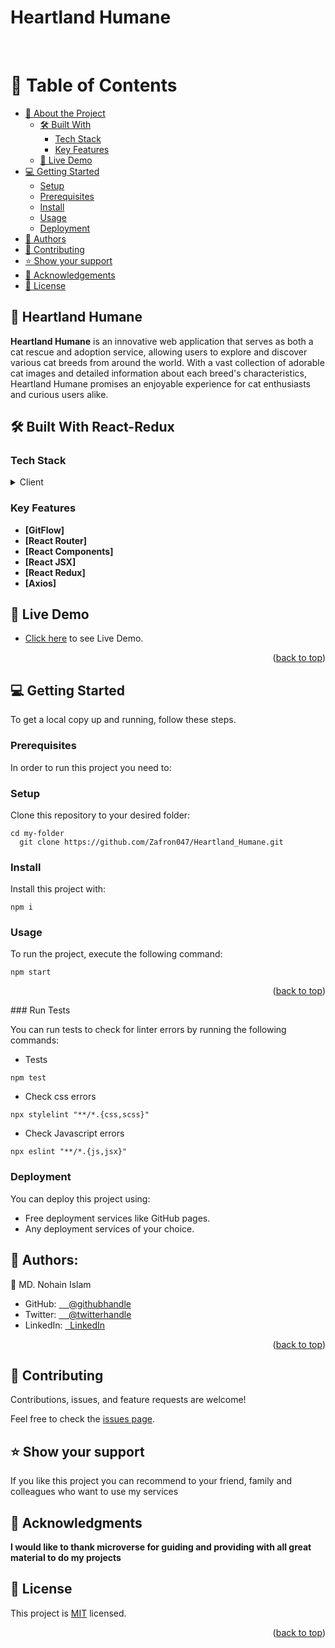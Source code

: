   # Heartland Humane
</br>
<a name="readme-top"></a>

<!-- TABLE OF CONTENTS -->

# 📗 Table of Contents

- [📖 About the Project](#about-project)
  - [🛠 Built With](#built-with)
    - [Tech Stack](#tech-stack)
    - [Key Features](#key-features)
  - [🚀 Live Demo](#live-demo)
- [💻 Getting Started](#getting-started)
  - [Setup](#setup)
  - [Prerequisites](#prerequisites)
  - [Install](#install)
  - [Usage](#usage)
  - [Deployment](#deployment)
- [👥 Authors](#authors)
- [🤝 Contributing](#contributing)
- [⭐️ Show your support](#support)
- [🙏 Acknowledgements](#acknowledgements)
- [📝 License](#license)

<!-- PROJECT DESCRIPTION -->

## 📖 Heartland Humane <a name="#about-project"></a>

**Heartland Humane** is an innovative web application that serves as both a cat rescue and adoption service, allowing users to explore and discover various cat breeds from around the world. With a vast collection of adorable cat images and detailed information about each breed's characteristics, Heartland Humane promises an enjoyable experience for cat enthusiasts and curious users alike.

## 🛠 Built With <a name="built-with">React-Redux</a>

### Tech Stack <a name="tech-stack"></a>

<details>
  <summary>Client</summary>
  <ul>
    <li><a href="">React.js</a></li>
    <li><a href="">React Redux</a></li>
    <li><a href="">React Testing Library</a></li>
  </ul>
</details>


<!-- Features -->

### Key Features <a name="key-features"></a>


- **[GitFlow]**
- **[React Router]**
- **[React Components]**
- **[React JSX]**
- **[React Redux]**
- **[Axios]**

<!-- LIVE DEMO -->

## 🚀 Live Demo <a name="#live-demo"></a>

- [Click here](https://heartland-humane-cat-adoption.onrender.com) to see Live Demo.

<p align="right">(<a href="#readme-top">back to top</a>)</p>

<!-- GETTING STARTED -->

## 💻 Getting Started <a name="getting-started"></a>



To get a local copy up and running, follow these steps.

### Prerequisites

In order to run this project you need to:

### Setup

Clone this repository to your desired folder:

```
cd my-folder
  git clone https://github.com/Zafron047/Heartland_Humane.git
```

### Install

Install this project with:

```
npm i
```

### Usage

To run the project, execute the following command:
```
npm start
```
<p align="right">(<a href="#readme-top">back to top</a>)</p>
### Run Tests

You can run tests to check for linter errors by running the following commands: <br/>
 - Tests
```
npm test
```
 - Check css errors
```
npx stylelint "**/*.{css,scss}"
```
 - Check Javascript errors
```
npx eslint "**/*.{js,jsx}" 
```

### Deployment
You can deploy this project using:
- Free deployment services like GitHub pages.
- Any deployment services of your choice.

<!-- AUTHORS -->

## 👥 Authors: <a name="authors"></a>

👤 MD. Nohain Islam
- GitHub: [&nbsp; &nbsp; @githubhandle](https://github.com/Zafron047)
- Twitter: [&nbsp; &nbsp; @twitterhandle](https://https://twitter.com/NohainZ)
- LinkedIn: [&nbsp; LinkedIn](https://www.linkedin.com/in/nohain-islam/)
<p align="right">(<a href="#readme-top">back to top</a>)</p>


<!-- CONTRIBUTING -->

## 🤝 Contributing <a name="contributing"></a>

Contributions, issues, and feature requests are welcome!

Feel free to check the [issues page](https://github.com/Zafron047/Heartland_Humane/issues).

<!-- SUPPORT -->

## ⭐️ Show your support <a name="support"></a>

If you like this project you can recommend to your friend, family and colleagues who want to use my services

<!-- ACKNOWLEDGEMENTS -->

## 🙏 Acknowledgments <a name="acknowledgements"></a>


**I would like to thank microverse for guiding and providing with all great material to do my projects**

## 📝 License <a name="license"></a>

This project is [MIT](./LICENSE) licensed.
<p align="right">(<a href="#readme-top">back to top</a>)</p>